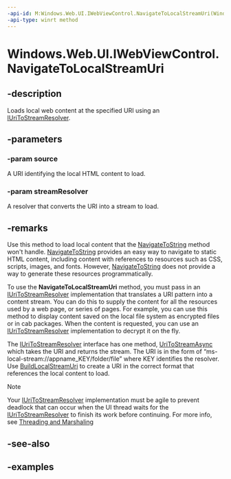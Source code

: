 ```yaml
---
-api-id: M:Windows.Web.UI.IWebViewControl.NavigateToLocalStreamUri(Windows.Foundation.Uri,Windows.Web.IUriToStreamResolver)
-api-type: winrt method
---
```


<!-- Method syntax.
public void IWebViewControl.NavigateToLocalStreamUri(Uri source, IUriToStreamResolver streamResolver)
-->

# Windows.Web.UI.IWebViewControl.NavigateToLocalStreamUri

## -description
Loads local web content at the specified URI using an [IUriToStreamResolver](../windows.web/iuritostreamresolver.md).

## -parameters
### -param source
A URI identifying the local HTML content to load.

### -param streamResolver
A resolver that converts the URI into a stream to load.

## -remarks
Use this method to load local content that the [NavigateToString](iwebviewcontrol_navigatetostring_1924125949.md) method won't handle. [NavigateToString](iwebviewcontrol_navigatetostring_1924125949.md) provides an easy way to navigate to static HTML content, including content with references to resources such as CSS, scripts, images, and fonts. However, [NavigateToString](iwebviewcontrol_navigatetostring_1924125949.md) does not provide a way to generate these resources programmatically.

To use the **NavigateToLocalStreamUri** method, you must pass in an [IUriToStreamResolver](../windows.web/iuritostreamresolver.md) implementation that translates a URI pattern into a content stream. You can do this to supply the content for all the resources used by a web page, or series of pages. For example, you can use this method to display content saved on the local file system as encrypted files or in cab packages. When the content is requested, you can use an [IUriToStreamResolver](../windows.web/iuritostreamresolver.md) implementation to decrypt it on the fly.

The [IUriToStreamResolver](../windows.web/iuritostreamresolver.md) interface has one method, [UriToStreamAsync](../windows.web/iuritostreamresolver_uritostreamasync_1256896073.md) which takes the URI and returns the stream. The URI is in the form of “ms-local-stream://appname_KEY/folder/file” where KEY identifies the resolver. Use [BuildLocalStreamUri](iwebviewcontrol_buildlocalstreamuri_803594427.md) to create a URI in the correct format that references the local content to load.

> [!NOTE]
> Your [IUriToStreamResolver](../windows.web/iuritostreamresolver.md) implementation must be agile to prevent deadlock that can occur when the UI thread waits for the [IUriToStreamResolver](../windows.web/iuritostreamresolver.md) to finish its work before continuing. For more info, see [Threading and Marshaling](https://docs.microsoft.com/cpp/cppcx/threading-and-marshaling-c-cx)

## -see-also

## -examples

